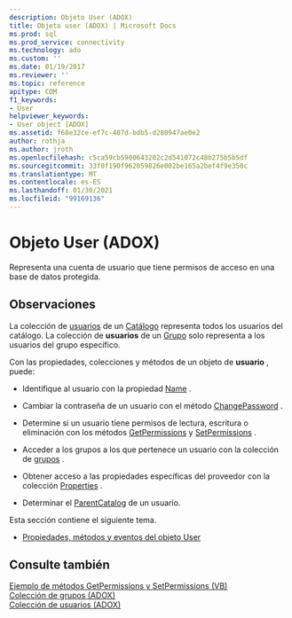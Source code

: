 ```yaml
---
description: Objeto User (ADOX)
title: Objeto user (ADOX) | Microsoft Docs
ms.prod: sql
ms.prod_service: connectivity
ms.technology: ado
ms.custom: ''
ms.date: 01/19/2017
ms.reviewer: ''
ms.topic: reference
apitype: COM
f1_keywords:
- User
helpviewer_keywords:
- User object [ADOX]
ms.assetid: f68e32ce-ef7c-407d-bdb5-d280947ae0e2
author: rothja
ms.author: jroth
ms.openlocfilehash: c5ca59cb5900643202c2d541072c48b275b5b5df
ms.sourcegitcommit: 33f0f190f962059826e002be165a2bef4f9e350c
ms.translationtype: MT
ms.contentlocale: es-ES
ms.lasthandoff: 01/30/2021
ms.locfileid: "99169136"
---
```

# <a name="user-object-adox"></a>Objeto User (ADOX)
Representa una cuenta de usuario que tiene permisos de acceso en una base de datos protegida.  
  
## <a name="remarks"></a>Observaciones  
 La colección de [usuarios](./users-collection-adox.md) de un [Catálogo](./catalog-object-adox.md) representa todos los usuarios del catálogo. La colección de **usuarios** de un [Grupo](./group-object-adox.md) solo representa a los usuarios del grupo específico.  
  
 Con las propiedades, colecciones y métodos de un objeto de **usuario** , puede:  
  
-   Identifique al usuario con la propiedad [Name](./name-property-adox.md) .  
  
-   Cambiar la contraseña de un usuario con el método [ChangePassword](./changepassword-method-adox.md) .  
  
-   Determine si un usuario tiene permisos de lectura, escritura o eliminación con los métodos [GetPermissions](./getpermissions-method-adox.md) y [SetPermissions](./setpermissions-method-adox.md) .  
  
-   Acceder a los grupos a los que pertenece un usuario con la colección de [grupos](./groups-collection-adox.md) .  
  
-   Obtener acceso a las propiedades específicas del proveedor con la colección [Properties](../ado-api/properties-collection-ado.md) .  
  
-   Determinar el [ParentCatalog](./parentcatalog-property-adox.md) de un usuario.  
  
 Esta sección contiene el siguiente tema.  
  
-   [Propiedades, métodos y eventos del objeto User](./user-object-properties-methods-and-events.md)  
  
## <a name="see-also"></a>Consulte también  
 [Ejemplo de métodos GetPermissions y SetPermissions (VB)](./getpermissions-and-setpermissions-methods-example-vb.md)   
 [Colección de grupos (ADOX)](./groups-collection-adox.md)   
 [Colección de usuarios (ADOX)](./users-collection-adox.md)